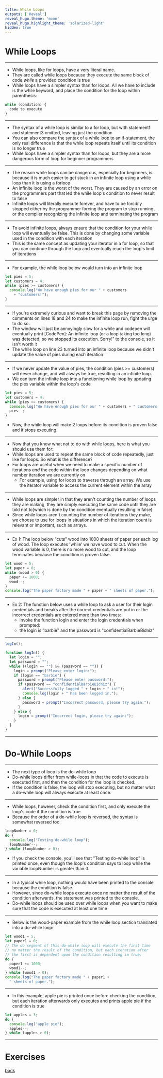 ```yaml
---
title: While Loops
outputs: ['Reveal']
reveal_hugo.theme: 'moon'
reveal_hugo.highlight_theme: 'solarized-light'
hidden: true
---
```


# While Loops 

---

* While loops, like for loops, have a very literal name. 
* They are called while loops because they execute the same block of code *while* a provided condition is true
* While loops have a simpler syntax than for loops. All we have to include is the while keyword, and place the condition for the loop within parenthesis:

```js
while (condition) {
  code to execute
}
```

---

* The syntax of a while loop is similar to a for loop, but with statement1 and statement3 omitted, leaving just the condition
* You can also compare the syntax of a while loop to an if-statement, the only real difference is that the while loop repeats itself until its condition is no longer true
* While loops have a simpler syntax than for loops, but they are a more dangerous form of loop for beginner programmers

---

* The reason while loops can be dangerous, especially for beginners, is because it is much easier to get stuck in an infinite loop using a while loop than it is using a forloop
* An infinite loop is the worst of the worst. They are caused by an error on the programmers part that led the while loop's condition to never result to false
* Infinite loops will literally execute forever, and have to be forcibly stopped either by the programmer forcing the program to stop running, or the compiler recognizing the infinite loop and terminating the program

---

* To avoid infinite loops, always ensure that the condition for your while loop will eventually be false. This is done by changing some variable used in the condition with each iteration
* This is the same concept as updating your iterator in a for loop, so that you can continue through the loop and eventually reach the loop's limit of iterations
 
---

* For example, the while loop below would turn into an infinite loop

```js 
let pies = 5;
let customers = 4;
while (pies >= customers) {
  console.log("We have enough pies for our " + customers 
    + "customers!");
}
```
---

* If you're extremely curious and want to break this page by removing the comments on lines 18 and 24 to make the infinite loop run, fight the urge to do so.
* The window will just be annoyingly slow for a while and codepen will eventually print [CodePen]: An infinite loop (or a loop taking too long) was detected, so we stopped its execution. Sorry!" to the console, so it isn't worth it
* The while loop on line 23 turned into an infinite loop because we didn't update the value of pies during each iteration

---

* If we never update the value of pies, the condition (pies >= customers) will never change, and will always be true, resulting in an infinite loop.
* We can turn the infinite loop into a functioning while loop by updating the pies variable within the loop's code

```js
let pies = 5;
let customers = 4;
while (pies >= customers) {
  console.log("We have enough pies for our " + customers + " customers!");
  pies--;
}
```

* Now, the while loop will make 2 loops before its condition is proven false and it stops executing.
  
---

* Now that you know what not to do with while loops, here is what you should use them for:
* While loops are used to repeat the same block of code repeatedly, just like for loops. So what is the difference?
* For loops are useful when we need to make a specific number of iterations *and* the code within the loop changes depending on what number iteration we are currently on
  * For example, using for loops to traverse through an array. We use the iterator variable to access the current element within the array

---

* While loops are simpler in that they aren't counting the number of loops they are making, they are simply executing the same code until they are told not to(which is done by the condition eventually resulting in false)
* Since while loops aren't counting the number of iterations they make, we choose to use for loops in situations in which the iteration count is relevant or important, such as arrays.

---

* Ex 1: The loop below "cuts" wood into 1000 sheets of paper per each log of wood. The loop executes 'while' we have wood to cut. When the wood variable is 0, there is no more wood to cut, and the loop terminates because the condition is proven false.

```js
let wood = 5;
let paper = 0;
while (wood > 0) {
  paper += 1000;
  wood--;
}
console.log("The paper factory made " + paper + " sheets of paper.");
```

---

* Ex 2: The function below uses a while loop to ask a user for their login credentials and breaks after the correct credentials are put in or the incorrect credentials are entered more than two times:
  * Invoke the function logIn and enter the login credentials when prompted: 
  * the login is "barbie" and the password is "confidentialBarbieBidniz"

---

```js 
logIn();

function logIn() {
  let login = "";
  let password = "";
  while ((login == "") && (password == "")) {
    login = prompt("Please enter login:");
    if (login == "barbie") {
      password = prompt("Please enter password:");
      if (password == "confidentialBarbieBidniz") {
        alert("Successfully logged " + login + " in!");
        console.log(login + " has been logged in.");
      } else {
        password = prompt("Incorrect password, please try again:");
      }
    } else {
      login = prompt("Incorrect login, please try again:");
    }
  }
}
```

---
      
# Do-While Loops

---

* The next type of loop is the do-while loop
* Do-while loops differ from while-loops in that the code to execute is executed first, and then the condition for the loop is checked.
* If the condition is false, the loop will stop executing, but no matter what a do-while loop will always execute at least once.
    
---

* While loops, however, check the condition first, and only execute the loop's code if the condition is true.     
* Because the order of a do-while loop is reversed, the syntax is somewhat reversed too:

```js
loopNumber = 0;
do {
  console.log("Testing do-while loop");
  loopNumber--;
} while (loopNumber > 0);
```

* If you check the console, you'll see that "Testing do-while loop" is printed once, even though the loop's condition says to loop while the variable loopNumber is greater than 0. 

---

* In a typical while loop, nothing would have been printed to the console because the condition is false. 
* However, since do-while loops execute once no matter the result of the condition afterwards, the statement was printed to the console.
* Do-while loops should be used over while loops when you want to make sure that the code is executed at least one time
    
---

* Below is the wood-paper example from the while loop section translated into a do-while loop:

```js
let wood1 = 5;
let paper1 = 0;
// The do segment of this do-while loop will execute the first time 
// no matter the result of the condition, but each iteration after 
// the first is dependent upon the condition resulting in true:
do {
  paper1 += 1000;
  wood1--;
} while (wood1 > 0);
console.log("The paper factory made " + paper1 + 
  " sheets of paper.");
```

---

* In this example, apple pie is printed once before checking the condition, but each iteration afterwards only executes and prints apple pie if the condition is true

```js
let apples = 3;
do {
  console.log("apple pie");
  apples--;
} while (apples > 0);
```

---

# Exercises

[back](..)